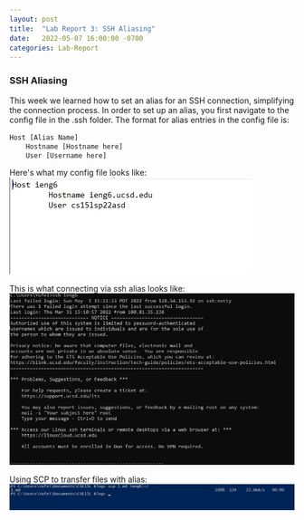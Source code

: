```yaml
---
layout: post
title:  "Lab Report 3: SSH Aliasing"
date:   2022-05-07 16:00:00 -0700
categories: Lab-Report 
---
```


### SSH Aliasing

This week we learned how to set an alias for an SSH connection, simplifying the connection process. In order to set up an alias, you first navigate to the config file in the .ssh folder. 
The format for alias entries in the config file is: 

``` 
Host [Alias Name]
    Hostname [Hostname here]
    User [Username here]
```

Here's what my config file looks like:
![hosts](https://github.com/nqrwhal/nqrwhal.github.io/blob/master/imgs/host.jpg?raw=true)


This is what connecting via ssh alias looks like:
![alias](https://github.com/nqrwhal/nqrwhal.github.io/blob/master/imgs/ssh.jpg?raw=true)


Using SCP to transfer files with alias:
![scp](https://github.com/nqrwhal/nqrwhal.github.io/blob/master/imgs/scp.jpg?raw=true)